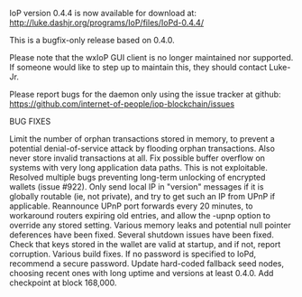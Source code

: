 IoP version 0.4.4 is now available for download at:
http://luke.dashjr.org/programs/IoP/files/IoPd-0.4.4/

This is a bugfix-only release based on 0.4.0.

Please note that the wxIoP GUI client is no longer maintained nor supported. If someone would like to step up to maintain this, they should contact Luke-Jr.

Please report bugs for the daemon only using the issue tracker at github:
https://github.com/internet-of-people/iop-blockchain/issues

BUG FIXES

Limit the number of orphan transactions stored in memory, to prevent a potential denial-of-service attack by flooding orphan transactions. Also never store invalid transactions at all.
Fix possible buffer overflow on systems with very long application data paths. This is not exploitable.
Resolved multiple bugs preventing long-term unlocking of encrypted wallets (issue #922).
Only send local IP in "version" messages if it is globally routable (ie, not private), and try to get such an IP from UPnP if applicable.
Reannounce UPnP port forwards every 20 minutes, to workaround routers expiring old entries, and allow the -upnp option to override any stored setting.
Various memory leaks and potential null pointer deferences have been
fixed.
Several shutdown issues have been fixed.
Check that keys stored in the wallet are valid at startup, and if not,
report corruption.
Various build fixes.
If no password is specified to IoPd, recommend a secure password.
Update hard-coded fallback seed nodes, choosing recent ones with long uptime and versions at least 0.4.0.
Add checkpoint at block 168,000.
